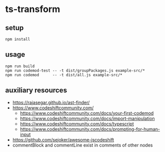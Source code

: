 # ts-transform

## setup

```
npm install
```

## usage

```
npm run build
npm run codemod-test -- -t dist/groupPackages.js example-src/*
npm run codemod      -- -t dist/all.js example-src/*
```

## auxiliary resources

- https://rajasegar.github.io/ast-finder/
- https://www.codeshiftcommunity.com/
    - https://www.codeshiftcommunity.com/docs/your-first-codemod
    - https://www.codeshiftcommunity.com/docs/import-manipulation
    - https://www.codeshiftcommunity.com/docs/typescript
    - https://www.codeshiftcommunity.com/docs/prompting-for-human-input
- https://github.com/sejoker/awesome-jscodeshift
- commentBlock and commentLine exist in comments of other nodes
